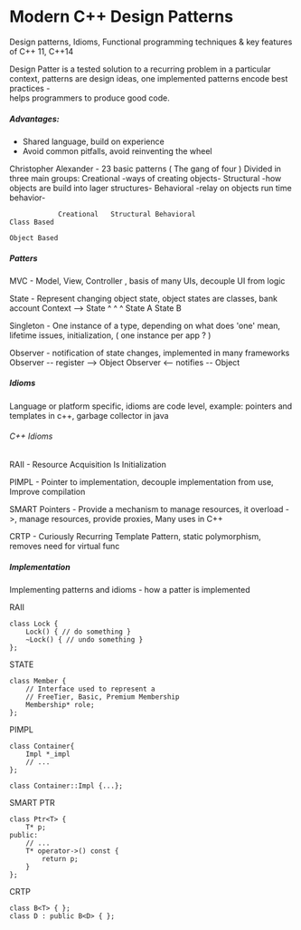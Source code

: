 Modern C++ Design Patterns
==========================
Design patterns, Idioms, Functional programming techniques & key features of C++ 11, C++14

Design Patter is a tested solution to a recurring problem in a particular context, 
patterns are design ideas, one implemented patterns encode best practices -  
helps programmers to produce good code.

##### Advantages:
* Shared language, build on experience 
* Avoid common pitfalls, avoid reinventing the wheel

Christopher Alexander - 23 basic patterns ( The gang of four ) 
Divided in three main groups: 
Creational -ways of creating objects-
Structural -how objects are build into lager structures-
Behavioral -relay on objects run time behavior-  

				Creational	 Structural	Behavioral
    Class Based
    
    Object Based
    

##### Patters
MVC - Model, View, Controller , basis of many UIs, decouple UI from logic

State - Represent changing object state, object states are classes, bank account 
		Context --> State
                     ^
			     ^        ^
			State A	   State B

Singleton - One instance of a type, depending on what does 'one' mean, lifetime issues, initialization, ( one instance per app ? ) 

Observer - notification of state changes, implemented in many frameworks 
		Observer -- register --> Object 
		Observer <-- notifies -- Object
		 
##### Idioms
Language or platform specific, idioms are code level, example: pointers and templates in c++, garbage collector in java 

###### C++ Idioms
RAII - Resource Acquisition Is Initialization

PIMPL - Pointer to implementation, decouple implementation from use, Improve compilation 

SMART Pointers - Provide a mechanism to manage resources, it overload ->, manage resources, provide proxies, Many uses in C++

CRTP - Curiously Recurring Template Pattern, static polymorphism, removes need for virtual func

##### Implementation
Implementing patterns and idioms  - how a patter is implemented 

RAII

	class Lock {
		Lock() { // do something }
		~Lock() { // undo something }
	};

STATE

	class Member {
	    // Interface used to represent a
	    // FreeTier, Basic, Premium Membership
		Membership* role;
	};

PIMPL

    class Container{
        Impl *_impl
        // ...
    };

    class Container::Impl {...};

SMART PTR

    class Ptr<T> {
        T* p;
    public:
        // ...
        T* operator->() const {
            return p;
        }
    };

CRTP

    class B<T> { };
    class D : public B<D> { };
